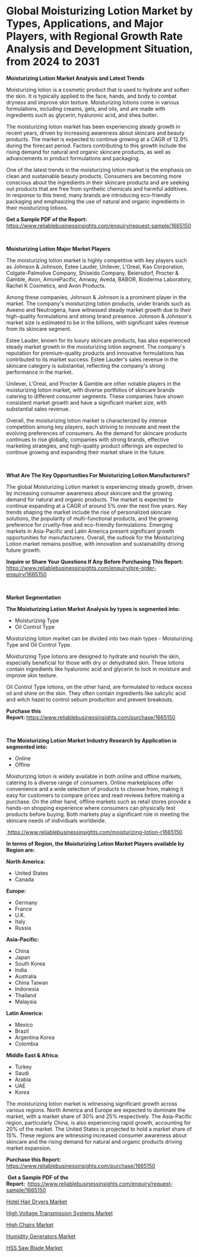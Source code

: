 <p><h1>Global Moisturizing Lotion Market by Types, Applications, and Major Players, with Regional Growth Rate Analysis and Development Situation, from 2024 to 2031</h1></p><p><strong>Moisturizing Lotion Market Analysis and Latest Trends</strong></p>
<p><p>Moisturizing lotion is a cosmetic product that is used to hydrate and soften the skin. It is typically applied to the face, hands, and body to combat dryness and improve skin texture. Moisturizing lotions come in various formulations, including creams, gels, and oils, and are made with ingredients such as glycerin, hyaluronic acid, and shea butter.</p><p>The moisturizing lotion market has been experiencing steady growth in recent years, driven by increasing awareness about skincare and beauty products. The market is expected to continue growing at a CAGR of 12.9% during the forecast period. Factors contributing to this growth include the rising demand for natural and organic skincare products, as well as advancements in product formulations and packaging. </p><p>One of the latest trends in the moisturizing lotion market is the emphasis on clean and sustainable beauty products. Consumers are becoming more conscious about the ingredients in their skincare products and are seeking out products that are free from synthetic chemicals and harmful additives. In response to this trend, many brands are introducing eco-friendly packaging and emphasizing the use of natural and organic ingredients in their moisturizing lotions.</p></p>
<p><strong>Get a Sample PDF of the Report:&nbsp;</strong> <a href="https://www.reliablebusinessinsights.com/enquiry/request-sample/1665150">https://www.reliablebusinessinsights.com/enquiry/request-sample/1665150</a></p>
<p>&nbsp;</p>
<p><strong>Moisturizing Lotion Major Market Players</strong></p>
<p><p>The moisturizing lotion market is highly competitive with key players such as Johnson & Johnson, Estee Lauder, Unilever, L'Oreal, Kao Corporation, Colgate-Palmolive Company, Shiseido Company, Beiersdorf, Procter & Gamble, Avon, AmorePacific, Amway, Aveda, BABOR, Bioderma Laboratory, Rachel K Cosmetics, and Avon Products.</p><p>Among these companies, Johnson & Johnson is a prominent player in the market. The company's moisturizing lotion products, under brands such as Aveeno and Neutrogena, have witnessed steady market growth due to their high-quality formulations and strong brand presence. Johnson & Johnson's market size is estimated to be in the billions, with significant sales revenue from its skincare segment.</p><p>Estee Lauder, known for its luxury skincare products, has also experienced steady market growth in the moisturizing lotion segment. The company's reputation for premium-quality products and innovative formulations has contributed to its market success. Estee Lauder's sales revenue in the skincare category is substantial, reflecting the company's strong performance in the market.</p><p>Unilever, L'Oreal, and Procter & Gamble are other notable players in the moisturizing lotion market, with diverse portfolios of skincare brands catering to different consumer segments. These companies have shown consistent market growth and have a significant market size, with substantial sales revenue.</p><p>Overall, the moisturizing lotion market is characterized by intense competition among key players, each striving to innovate and meet the evolving preferences of consumers. As the demand for skincare products continues to rise globally, companies with strong brands, effective marketing strategies, and high-quality product offerings are expected to continue growing and expanding their market share in the future.</p></p>
<p>&nbsp;</p>
<p><strong>What Are The Key Opportunities For Moisturizing Lotion Manufacturers?</strong></p>
<p><p>The global Moisturizing Lotion market is experiencing steady growth, driven by increasing consumer awareness about skincare and the growing demand for natural and organic products. The market is expected to continue expanding at a CAGR of around 5% over the next five years. Key trends shaping the market include the rise of personalized skincare solutions, the popularity of multi-functional products, and the growing preference for cruelty-free and eco-friendly formulations. Emerging markets in Asia-Pacific and Latin America present significant growth opportunities for manufacturers. Overall, the outlook for the Moisturizing Lotion market remains positive, with innovation and sustainability driving future growth.</p></p>
<p><strong>Inquire or Share Your Questions If Any Before Purchasing This Report:</strong> <a href="https://www.reliablebusinessinsights.com/enquiry/pre-order-enquiry/1665150">https://www.reliablebusinessinsights.com/enquiry/pre-order-enquiry/1665150</a></p>
<p>&nbsp;</p>
<p><strong>Market Segmentation</strong></p>
<p><strong>The Moisturizing Lotion Market Analysis by types is segmented into:</strong></p>
<p><ul><li>Moisturizing Type</li><li>Oil Control Type</li></ul></p>
<p><p>Moisturizing lotion market can be divided into two main types - Moisturizing Type and Oil Control Type. </p><p>Moisturizing Type lotions are designed to hydrate and nourish the skin, especially beneficial for those with dry or dehydrated skin. These lotions contain ingredients like hyaluronic acid and glycerin to lock in moisture and improve skin texture.</p><p>Oil Control Type lotions, on the other hand, are formulated to reduce excess oil and shine on the skin. They often contain ingredients like salicylic acid and witch hazel to control sebum production and prevent breakouts.</p></p>
<p><strong>Purchase this Report:&nbsp;</strong><a href="https://www.reliablebusinessinsights.com/purchase/1665150">https://www.reliablebusinessinsights.com/purchase/1665150</a></p>
<p>&nbsp;</p>
<p><strong>The Moisturizing Lotion Market Industry Research by Application is segmented into:</strong></p>
<p><ul><li>Online</li><li>Offine</li></ul></p>
<p><p>Moisturizing lotion is widely available in both online and offline markets, catering to a diverse range of consumers. Online marketplaces offer convenience and a wide selection of products to choose from, making it easy for customers to compare prices and read reviews before making a purchase. On the other hand, offline markets such as retail stores provide a hands-on shopping experience where consumers can physically test products before buying. Both markets play a significant role in meeting the skincare needs of individuals worldwide.</p></p>
<p><a href="https://www.reliablebusinessinsights.com/moisturizing-lotion-r1665150">&nbsp;https://www.reliablebusinessinsights.com/moisturizing-lotion-r1665150</a></p>
<p><strong>In terms of Region, the Moisturizing Lotion Market Players available by Region are:</strong></p>
<p>
    <p> <strong> North America: </strong>
        <ul>
            <li>United States</li>
            <li>Canada</li>
        </ul>
        </p> 
    <p> <strong> Europe: </strong>
        <ul>
            <li>Germany</li>
            <li>France</li>
            <li>U.K.</li>
            <li>Italy</li>
            <li>Russia</li>
        </ul>
        </p> 
    <p> <strong> Asia-Pacific: </strong>
        <ul>
            <li>China</li>
            <li>Japan</li>
            <li>South Korea</li>
            <li>India</li>
            <li>Australia</li>
            <li>China Taiwan</li>
            <li>Indonesia</li>
            <li>Thailand</li>
            <li>Malaysia</li>
        </ul>
        </p> 
    <p> <strong> Latin America: </strong>
        <ul>
            <li>Mexico</li>
            <li>Brazil</li>
            <li>Argentina Korea</li>
            <li>Colombia</li>
        </ul>
        </p> 
    <p> <strong> Middle East & Africa: </strong>
        <ul>
            <li>Turkey</li>
            <li>Saudi</li>
            <li>Arabia</li>
            <li>UAE</li>
            <li>Korea</li>
        </ul>
    </p>
    </p>
<p><p>The moisturizing lotion market is witnessing significant growth across various regions. North America and Europe are expected to dominate the market, with a market share of 30% and 25% respectively. The Asia-Pacific region, particularly China, is also experiencing rapid growth, accounting for 20% of the market. The United States is projected to hold a market share of 15%. These regions are witnessing increased consumer awareness about skincare and the rising demand for natural and organic products driving market expansion.</p></p>
<p><strong>Purchase this Report: </strong><a href="https://www.reliablebusinessinsights.com/purchase/1665150">https://www.reliablebusinessinsights.com/purchase/1665150</a></p>
<p>&nbsp;<strong>Get a Sample PDF of the Report:&nbsp;&nbsp;</strong><a href="https://www.reliablebusinessinsights.com/enquiry/request-sample/1665150">https://www.reliablebusinessinsights.com/enquiry/request-sample/1665150</a></p>
<p><strong></strong></p>
<p><p><a href="https://github.com/widyafarer/Market-Research-Report-List-1/blob/main/hotel-hair-dryers-market.md">Hotel Hair Dryers Market</a></p><p><a href="https://github.com/sydneyHaley871/Market-Research-Report-List-1/blob/main/high-voltage-transmission-systems-market.md">High Voltage Transmission Systems Market</a></p><p><a href="https://github.com/seamusocallaghan/Market-Research-Report-List-1/blob/main/high-chairs-market.md">High Chairs Market</a></p><p><a href="https://github.com/lylyparadise/Market-Research-Report-List-4/blob/main/humidity-generators-market.md">Humidity Generators Market</a></p><p><a href="https://github.com/GroverBarry/Market-Research-Report-List-6/blob/main/hss-saw-blade-market.md">HSS Saw Blade Market</a></p></p>